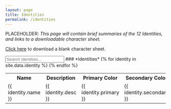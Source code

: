 ```yaml
---
layout: page
title: Identities
permalink: /identities
---
```

<head>
  <script type="text/javascript" src="./live/js/index.js"></script>
  <link rel="stylesheet" href="../assets/css/main.css">
</head>

PLACEHOLDER: *This page will contain brief summaries of the 12 Identities, and links to a downloadable character sheet.*

<a href="../assets/CharSheet_v1.0.0.pdf" target="_blank">Click here</a> to download a blank character sheet. 

<input type="text" id="myInput" onkeyup="searchTable('identityTable')" placeholder="Search identities...">
### *Identities*

<table id="identityTable">
  <tr class="header">
    <th>Name</th>
    <th>Description</th>
    <th>Primary Color</th>
    <th>Secondary Color</th>
  </tr>
  {% for identity in site.data.identity %}
    <tr>
      <td>{{ identity.name }}</td>
      <td>{{ identity.desc }}</td>
      <td>{{ identity.primary }}</td>
      <td>{{ identity.secondary }}</td>
    </tr>
  {% endfor %}
</table>